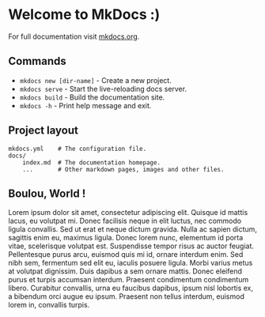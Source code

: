 # Welcome to MkDocs :)

For full documentation visit [mkdocs.org](https://www.mkdocs.org).

## Commands

* `mkdocs new [dir-name]` - Create a new project.
* `mkdocs serve` - Start the live-reloading docs server.
* `mkdocs build` - Build the documentation site.
* `mkdocs -h` - Print help message and exit.

## Project layout

    mkdocs.yml    # The configuration file.
    docs/
        index.md  # The documentation homepage.
        ...       # Other markdown pages, images and other files.

## Boulou, World !
Lorem ipsum dolor sit amet, consectetur adipiscing elit. Quisque id mattis lacus, eu volutpat mi. Donec facilisis neque in elit luctus, nec commodo ligula convallis. Sed ut erat et neque dictum gravida. Nulla ac sapien dictum, sagittis enim eu, maximus ligula. Donec lorem nunc, elementum id porta vitae, scelerisque volutpat est. Suspendisse tempor risus ac auctor feugiat. Pellentesque purus arcu, euismod quis mi id, ornare interdum enim. Sed nibh sem, fermentum sed elit eu, iaculis posuere ligula. Morbi varius metus at volutpat dignissim. Duis dapibus a sem ornare mattis. Donec eleifend purus et turpis accumsan interdum. Praesent condimentum condimentum libero. Curabitur convallis, urna eu faucibus dapibus, ipsum nisl lobortis ex, a bibendum orci augue eu ipsum. Praesent non tellus interdum, euismod lorem in, convallis turpis.


